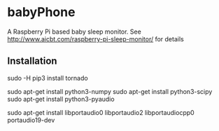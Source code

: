 # babyPhone
A Raspberry Pi based baby sleep monitor. See http://www.aicbt.com/raspberry-pi-sleep-monitor/ for details


## Installation

sudo -H pip3 install tornado

sudo apt-get install python3-numpy
sudo apt-get install python3-scipy
sudo apt-get install python3-pyaudio

sudo apt-get install libportaudio0 libportaudio2 libportaudiocpp0 portaudio19-dev



